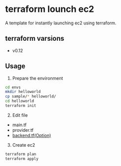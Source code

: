 # terraform lounch ec2
A template for instantly launching ec2 using terraform.

## terraform varsions
- v0.12

## Usage

1. Prepare the environment

```bash
cd envs
mkdir helloworld
cp sample/* helloworld/
cd helloworld
terraform init
```

2. Edit file

- main.tf
- provider.tf
- [backend.tf(Option)](https://www.terraform.io/docs/backends/types/s3.html)

3. Create ec2

```bash
terraform plan
terraform apply
```
